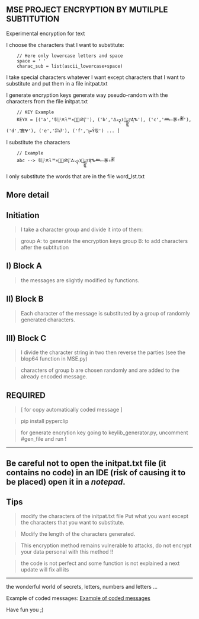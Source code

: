 MSE PROJECT 
ENCRYPTION BY MUTILPLE SUBTITUTION
---------------------------------------

Experimental encryption for text


I choose the characters that I want to substitute:

		// Here only lowercase letters and space
		space = ' '
		charac_sub = list(ascii_lowercase+space)


I take special characters whatever
I want except characters that I want to substitute and put them in a file initpat.txt


I generate encryption keys generate way
pseudo-random with the characters from the file initpat.txt

		// KEY Example
		KEYX = [('a','흮⡟𐠔ƚᅍ×〪㊳ऒ⡏'), ('b','𐊅⭏၃❩๩ྫྷ𐤌Ąᎏ'), ('c','ᚉ⟝茅⇑ༀ'), ('d','͊⿅𐐏'), ('e','㌓ⴛ'), ('f','ᥧ⇴Ỷ힋') ... ]


I substitute the characters

		// Example
		abc --> 흮⡟𐠔ƚᅍ×〪㊳ऒ⡏𐊅⭏၃❩๩ྫྷ𐤌Ąᎏᚉ⟝茅⇑ༀ


I only substitute the words that are in the file word_lst.txt


More detail
---------------------

Initiation
-------------------------------------
> I take a character group and divide it into of them:

> group A: to generate the encryption keys
> group B: to add characters after the subtitution


I) Block A
-------------------------------------
> the messages are slightly modified by functions.


II) Block B
-------------------------------------
> Each character of the message is substituted by a group
> of randomly generated characters.


III) Block C
-------------------------------------
> I divide the character string in two then reverse the parties (see the blop64 function in MSE.py)

> characters of group b are chosen randomly and are added to the already encoded message.


REQUIRED 
-------------------------------------
> [ for copy automatically coded message ]

> pip install pyperclip

> for generate encrytion key going to keylib_generator.py, uncomment  #gen_file and run !

-------------------------------------


Be careful not to open the initpat.txt file (**it contains no code**) in an IDE (**risk of causing it to be placed**) open it in a ***notepad***.
-------------------------------------

Tips
---------------------------
> modify the characters of the initpat.txt file
> Put what you want except the characters
> that you want to substitute.

> Modify the length of the characters generated.

> This encryption method remains vulnerable
> to attacks, do not encrypt your data
> personal with this method !!

> the code is not perfect and some function
> is not explained a next update will fix all its

-----------------------------------

the wonderful world of secrets, letters,
numbers and letters ...

Example of coded messages: [Example of coded messages](https://solarissoftwarebulares.fun/)

Have fun you ;)



